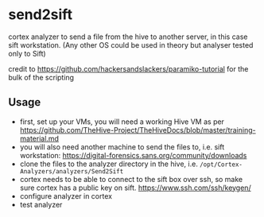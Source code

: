 # send2sift
cortex analyzer to send a file from the hive to another server, in this case sift workstation. (Any other OS could be used in theory but analyser tested only to Sift)

credit to https://github.com/hackersandslackers/paramiko-tutorial for the bulk of the scripting

## Usage

* first, set up your VMs, you will need a working Hive VM as per https://github.com/TheHive-Project/TheHiveDocs/blob/master/training-material.md 
* you will also need another machine to send the files to, i.e. sift workstation: https://digital-forensics.sans.org/community/downloads
* clone the files to the analyzer directory in the hive, i.e. <code>/opt/Cortex-Analyzers/analyzers/Send2Sift</code>
* cortex needs to be able to connect to the sift box over ssh, so make sure cortex has a public key on sift. https://www.ssh.com/ssh/keygen/
* configure analyzer in cortex
* test analyzer 
